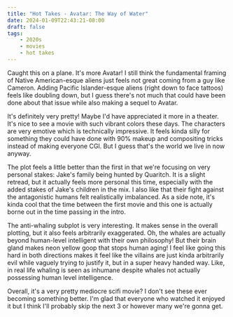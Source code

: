 ```yaml
---
title: "Hot Takes - Avatar: The Way of Water"
date: 2024-01-09T22:43:21-08:00
draft: false
tags:
    - 2020s
    - movies
    - hot takes
---
```

Caught this on a plane. It's more Avatar! I still think the fundamental framing of Native American-esque aliens just feels not great coming from a guy like Cameron. Adding Pacific Islander-esque aliens (right down to face tattoos) feels like doubling down, but I guess there's not much that could have been done about that issue while also making a sequel to Avatar.

It's definitely very pretty! Maybe I'd have appreciated it more in a theater. It's nice to see a movie with such vibrant colors these days. The characters are very emotive which is technically impressive. It feels kinda silly for something they could have done with 90% makeup and compositing tricks instead of making everyone CGI. But I guess that's the world we live in now anyway.

The plot feels a little better than the first in that we're focusing on very personal stakes: Jake's family being hunted by Quaritch. It is a slight retread, but it actually feels more personal this time, especially with the added stakes of Jake's children in the mix. I also like that their fight against the antagonistic humans felt realistically imbalanced. As a side note, it's kinda cool that the time between the first movie and this one is actually borne out in the time passing in the intro.

The anti-whaling subplot is very interesting. It makes sense in the overall plotting, but it also feels arbitrarily exaggerated. Oh, the whales are actually beyond human-level intelligent with their own philosophy! But their brain gland makes neon yellow goop that stops human aging! I feel like going this hard in both directions makes it feel like the villains are just kinda arbitrarily evil while vaguely trying to justify it, but in a super heavy handed way. Like, in real life whaling is seen as inhumane despite whales not actually possessing human level intelligence.

Overall, it's a very pretty mediocre scifi movie? I don't see these ever becoming something better. I'm glad that everyone who watched it enjoyed it but I think I'll probably skip the next 3 or however many we're gonna get.
